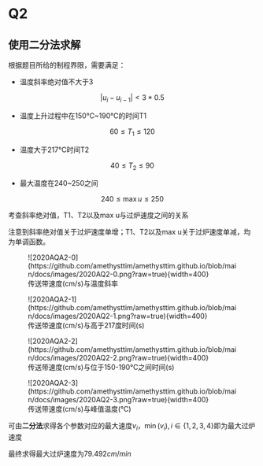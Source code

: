 # Q2
## 使用二分法求解

根据题目所给的制程界限，需要满足：

- 温度斜率绝对值不大于3

$$|u_i-u_{i-1}|<3*0.5$$
    
- 温度上升过程中在150℃~190℃的时间T1

$$60≤T_1≤120$$

- 温度大于217℃时间T2

$$40≤T_2≤90$$

- 最大温度在240~250之间

$$ 240≤\max u≤250$$

考查斜率绝对值，T1、T2以及max u与过炉速度之间的关系

注意到斜率绝对值关于过炉速度单增；T1、T2以及max u关于过炉速度单减，均为单调函数。

<figure markdown>
![2020AQA2-0](https://github.com/amethysttim/amethysttim.github.io/blob/main/docs/images/2020AQ2-0.png?raw=true){width=400}
<figcaption>传送带速度(cm/s)与温度斜率</figcaption>
</figure>

<figure markdown>
![2020AQA2-1](https://github.com/amethysttim/amethysttim.github.io/blob/main/docs/images/2020AQ2-1.png?raw=true){width=400}
<figcaption>传送带速度(cm/s)与高于217度时间(s)</figcaption>
</figure>

<figure markdown>
![2020AQA2-2](https://github.com/amethysttim/amethysttim.github.io/blob/main/docs/images/2020AQ2-2.png?raw=true){width=400}
<figcaption>传送带速度(cm/s)与位于150-190℃之间时间(s)</figcaption>
</figure>

<figure markdown>
![2020AQA2-3](https://github.com/amethysttim/amethysttim.github.io/blob/main/docs/images/2020AQ2-3.png?raw=true){width=400}
<figcaption>传送带速度(cm/s)与峰值温度(℃)</figcaption>
</figure>

可由**二分法**求得各个参数对应的最大速度$v_i$，$\min(v_i),i\in \{1,2,3,4\}$即为最大过炉速度

最终求得最大过炉速度为$79.492cm/min$
